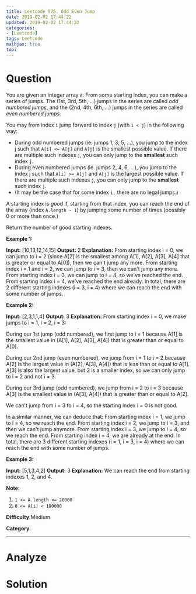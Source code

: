 ```yaml
---
title: Leetcode 975. Odd Even Jump
date: 2019-02-02 17:44:22
updated: 2019-02-02 17:44:22
categories: 
- [Leetcode]
tags: Leetcode
mathjax: true
top:
---
```


# Question

You are given an integer array  `A`. From some starting index, you can make a series of jumps. The (1st, 3rd, 5th, ...) jumps in the series are called  _odd numbered jumps_, and the (2nd, 4th, 6th, ...) jumps in the series are called  _even numbered jumps_.

You may from index  `i` jump forward to index  `j` (with  `i < j`) in the following way:

-   During odd numbered jumps (ie. jumps 1, 3, 5, ...), you jump to the index  j such that  `A[i] <= A[j]`  and  `A[j]`  is the smallest possible value. If there are multiple such indexes  `j`, you can only jump to the  **smallest**  such index  `j`.
-   During even numbered jumps (ie. jumps 2, 4, 6, ...), you jump to the index  j such that  `A[i] >= A[j]`  and  `A[j]`  is the largest possible value. If there are multiple such indexes  `j`, you can only jump to the  **smallest**  such index  `j`.
-   (It may be the case that for some index  `i,`  there are no legal jumps.)

A starting index is  _good_  if, starting from that index, you can reach the end of the array (index  `A.length - 1`) by jumping some number of times (possibly 0 or more than once.)

Return the number of good starting indexes.

**Example 1:**

**Input:** [10,13,12,14,15]
**Output:** 2
**Explanation:** 
From starting index i = 0, we can jump to i = 2 (since A[2] is the smallest among A[1], A[2], A[3], A[4] that is greater or equal to A[0]), then we can't jump any more.
From starting index i = 1 and i = 2, we can jump to i = 3, then we can't jump any more.
From starting index i = 3, we can jump to i = 4, so we've reached the end.
From starting index i = 4, we've reached the end already.
In total, there are 2 different starting indexes (i = 3, i = 4) where we can reach the end with some number of jumps.

**Example 2:**

**Input:** [2,3,1,1,4]
**Output:** 3
**Explanation:** 
From starting index i = 0, we make jumps to i = 1, i = 2, i = 3:

During our 1st jump (odd numbered), we first jump to i = 1 because A[1] is the smallest value in (A[1], A[2], A[3], A[4]) that is greater than or equal to A[0].

During our 2nd jump (even numbered), we jump from i = 1 to i = 2 because A[2] is the largest value in (A[2], A[3], A[4]) that is less than or equal to A[1].  A[3] is also the largest value, but 2 is a smaller index, so we can only jump to i = 2 and not i = 3.

During our 3rd jump (odd numbered), we jump from i = 2 to i = 3 because A[3] is the smallest value in (A[3], A[4]) that is greater than or equal to A[2].

We can't jump from i = 3 to i = 4, so the starting index i = 0 is not good.

In a similar manner, we can deduce that:
From starting index i = 1, we jump to i = 4, so we reach the end.
From starting index i = 2, we jump to i = 3, and then we can't jump anymore.
From starting index i = 3, we jump to i = 4, so we reach the end.
From starting index i = 4, we are already at the end.
In total, there are 3 different starting indexes (i = 1, i = 3, i = 4) where we can reach the end with some number of jumps.

**Example 3:**

**Input:** [5,1,3,4,2]
**Output:** 3
**Explanation:** 
We can reach the end from starting indexes 1, 2, and 4.

**Note:**

1. `1 <= A.length <= 20000`
2. `0 <= A[i] < 100000`

**Difficulty**:Medium

**Category**:

<!-- more -->

------------

# Analyze

# Solution

```cpp

```